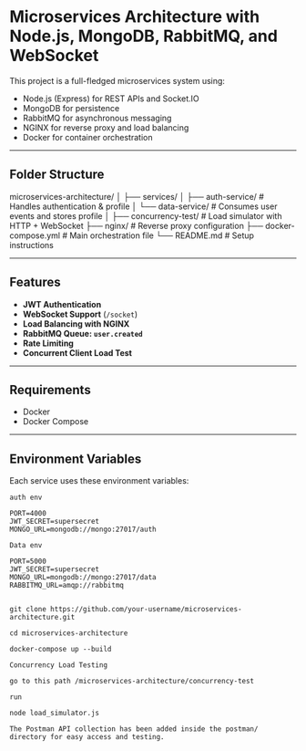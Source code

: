 # Microservices Architecture with Node.js, MongoDB, RabbitMQ, and WebSocket

This project is a full-fledged microservices system using:

- Node.js (Express) for REST APIs and Socket.IO
- MongoDB for persistence
- RabbitMQ for asynchronous messaging
- NGINX for reverse proxy and load balancing
- Docker for container orchestration

---

## Folder Structure

microservices-architecture/
│
├── services/
│ ├── auth-service/ # Handles authentication & profile
│ └── data-service/ # Consumes user events and stores profile
│
├── concurrency-test/ # Load simulator with HTTP + WebSocket
├── nginx/ # Reverse proxy configuration
├── docker-compose.yml # Main orchestration file
└── README.md # Setup instructions

---


## Features

- **JWT Authentication**
- **WebSocket Support** (`/socket`)
- **Load Balancing with NGINX**
- **RabbitMQ Queue: `user.created`**
- **Rate Limiting**
- **Concurrent Client Load Test**

---

## Requirements

- Docker
- Docker Compose

---

## Environment Variables

Each service uses these environment variables:

```env
auth env

PORT=4000
JWT_SECRET=supersecret
MONGO_URL=mongodb://mongo:27017/auth

Data env

PORT=5000
JWT_SECRET=supersecret
MONGO_URL=mongodb://mongo:27017/data
RABBITMQ_URL=amqp://rabbitmq


git clone https://github.com/your-username/microservices-architecture.git

cd microservices-architecture

docker-compose up --build

Concurrency Load Testing

go to this path /microservices-architecture/concurrency-test

run

node load_simulator.js

The Postman API collection has been added inside the postman/ directory for easy access and testing.